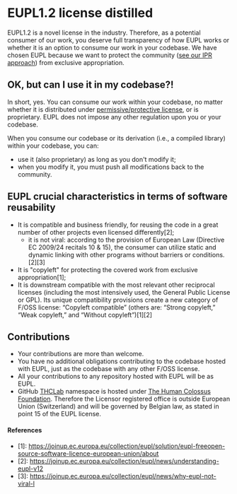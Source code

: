 # EUPL1.2 license distilled

EUPL1.2 is a novel license in the industry. Therefore, as a potential consumer of our work, you deserve full transparency of how EUPL works or whether it is an option to consume our work in your codebase. 
We have chosen EUPL because we want to protect the community ([see our IPR approach](strategy.md)) from exclusive appropriation. 

## OK, but can I use it in my codebase?!

In short, yes. You can consume our work within your codebase, no matter whether it is distributed under [permissive/protective license](https://en.wikipedia.org/wiki/Software_license), or is proprietary. EUPL does not impose any other regulation upon you or your codebase.

When you consume our codebase or its derivation (i.e., a compiled library) within your codebase, you can:
- use it (also proprietary) as long as you don't modify it;
- when you modify it, you must push all modifications back to the community.

## EUPL crucial characteristics in terms of software reusability

- It is compatible and business friendly, for reusing the code in a great number of other projects even licensed differently[2];
  - it is not viral: according to the provision of European Law (Directive EC 2009/24 recitals 10 & 15), the consumer can utilize static and dynamic linking with other programs without barriers or conditions.[2][3]
- It is "copyleft" for protecting the covered work from exclusive appropriation[1];
- It is downstream compatible with the most relevant other reciprocal licenses (including the most intensively used, the General Public License or GPL). Its unique compatibility provisions create a new category of F/OSS license: “Copyleft compatible” (others are: “Strong copyleft,” “Weak copyleft,” and “Without copyleft”)[1][2]


## Contributions

- Your contributions are more than welcome.
- You have no additional obligations contributing to the codebase hosted with EUPL, just as the codebase with any other F/OSS license.
- All your contributions to any repository hosted with EUPL will be as EUPL.
- GitHub [THCLab](https://github.com/THCLab) namespace is hosted under [The Human Colossus Foundation](https://humancolossus.foundation/). Therefore the Licensor registered office is outside European Union (Switzerland) and will be governed by Belgian law, as stated in point 15 of the EUPL license.

#### References
- \[1\]: https://joinup.ec.europa.eu/collection/eupl/solution/eupl-freeopen-source-software-licence-european-union/about
- \[2\]: https://joinup.ec.europa.eu/collection/eupl/news/understanding-eupl-v12
- \[3\]: https://joinup.ec.europa.eu/collection/eupl/news/why-eupl-not-viral-l
